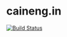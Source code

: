 caineng.in
======

[![Build Status](https://travis-ci.com/wanted2/caineng.in.svg?branch=main)](https://travis-ci.com/wanted2/caineng.in)